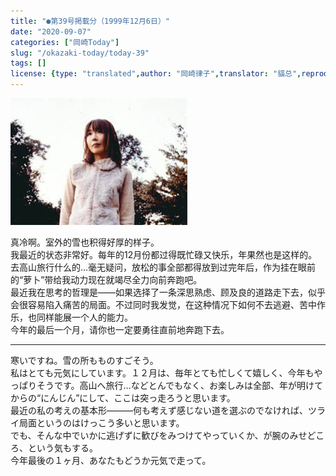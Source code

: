 ```yaml
---
title: "●第39号掲載分（1999年12月6日）"
date: "2020-09-07"
categories: ["岡崎Today"]
slug: "/okazaki-today/today-39"
tags: []
license: {type: "translated",author: "岡崎律子",translator: "貓总",reproduced-url: "http://www.ne.jp/asahi/okazaki/book/today/today39.html",reproduced-website: "岡崎律子Book"}
---
```


[![](./images/mer-ph1.jpg)](./images/mer-ph1.jpg)


真冷啊。室外的雪也积得好厚的样子。  
我最近的状态非常好。每年的12月份都过得既忙碌又快乐，年果然也是这样的。去高山旅行什么的…毫无疑问，放松的事全部都得放到过完年后，作为挂在眼前的“萝卜”带给我动力现在就竭尽全力向前奔跑吧。  
最近我在思考的哲理是——如果选择了一条深思熟虑、顾及良的道路走下去，似乎会很容易陷入痛苦的局面。不过同时我发觉，在这种情况下如何不去逃避、苦中作乐，也同样能展一个人的能力。  
今年的最后一个月，请你也一定要勇往直前地奔跑下去。  

----

寒いですね。雪の所もものすごそう。  
私はとても元気にしています。１２月は、毎年とても忙しくて嬉しく、今年もやっぱりそうです。高山へ旅行…などとんでもなく、お楽しみは全部、年が明けてからの“にんじん”にして、ここは突っ走ろうと思います。  
最近の私の考えの基本形―――何も考えず感じない道を選ぶのでなければ、ツライ局面というのはけっこう多いと思います。  
でも、そんな中でいかに逃げずに歓びをみつけてやっていくか、が腕のみせどころ、という気もする。  
今年最後の１ヶ月、あなたもどうか元気で走って。  